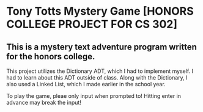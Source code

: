 # Tony Totts Mystery Game [HONORS COLLEGE PROJECT FOR CS 302]

## This is a mystery text adventure program written for the honors college.

This project utilizes the Dictionary ADT, which I had to implement myself. I had to learn about this ADT outside of class.
Along with the Dictionary, I also used a Linked List, which I made earlier in the school year.

To play the game, pleae only input when prompted to! Hitting enter in advance may break the input!
